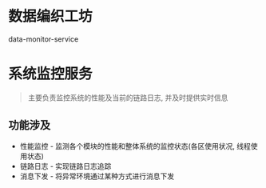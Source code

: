 # 数据编织工坊

data-monitor-service
# 系统监控服务
> 主要负责监控系统的性能及当前的链路日志, 并及时提供实时信息

## 功能涉及
- 性能监控 - 监测各个模块的性能和整体系统的监控状态(各区使用状况, 线程使用状态)
- 链路日志 - 实现链路日志追踪
- 消息下发 - 将异常环境通过某种方式进行消息下发